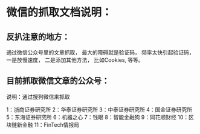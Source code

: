 微信的抓取文档说明：
==========
反扒注意的地方：
-------------
通过微信公众号里的文章抓取， 最大的障碍就是验证码， 频率太快引起验证码，一是放慢速度， 二是添加其他方法， 比如Cookies, 等等。

目前抓取微信文章的公众号：
-------------
说明：通过搜狗微信来抓取

1：浙商证券研究所
2：华泰证券研究所
3：中泰证券研究所
4：国金证券研究所
5：东海证券研究所
6：机器之心
7：钱眼
8：智能金融狗
9：同花顺财经
10：区块链新金融
11：FinTech情报局